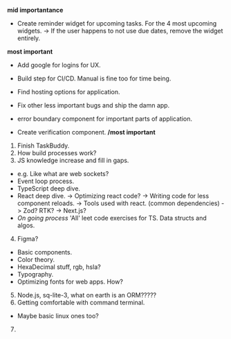 **mid importantance**
- Create reminder widget for upcoming tasks. For the 4 most upcoming widgets.
  -> If the user happens to not use due dates, remove the widget entirely.

**most important**
- Add google for logins for UX.
- Build step for CI/CD. Manual is fine too for time being.
- Find hosting options for application.
- Fix other less important bugs and ship the damn app.

- error boundary component for important parts of application.

- Create verification component.
**/most important**

1. Finish TaskBuddy.
2. How build processes work?
3. JS knowledge increase and fill in gaps.
  - e.g. Like what are web sockets?
  - Event loop process.
  - TypeScript deep dive.
  - React deep dive.
    -> Optimizing react code?
    -> Writing code for less component reloads.
    -> Tools used with react. (common dependencies)
    -> Zod? RTK?
    -> Next.js?
  - *On going process* 'All' leet code exercises for TS. Data structs and algos.
4. Figma?
  - Basic components.
  - Color theory.
  - HexaDecimal stuff, rgb, hsla?
  - Typography.
  - Optimizing fonts for web apps. How?
5. Node.js, sq-lite-3, what on earth is an ORM?????
6. Getting comfortable with command terminal.
  - Maybe basic linux ones too?
7.
